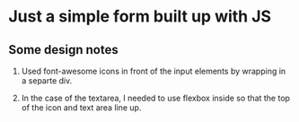 # Just a simple form built up with JS

## Some design notes

1. Used font-awesome icons in front of the input elements
by wrapping in a separte div.

1. In the case of the textarea, I needed to use flexbox
inside so that the top of the icon and text area line up.
